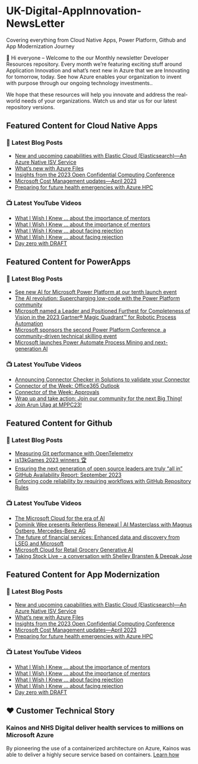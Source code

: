 # UK-Digital-AppInnovation-NewsLetter

Covering everything from Cloud Native Apps, Power Platform, Github and App Modernization Journey

👋 Hi everyone – Welcome to the our Monthly newsletter Developer Resources repository. Every month we’re featuring exciting stuff around Application Innovation and what’s next new in Azure that we are Innovating for tomorrow, today. See how Azure enables your organization to invent with purpose through our ongoing technology investments..


We hope that these resources will help you innovate and address the real-world needs of your organizations. Watch us and star us for our latest repository versions.

## Featured Content for Cloud Native Apps


### 📝 Latest Blog Posts

    
<!-- BLOGCNA:START -->
- [New and upcoming capabilities with Elastic Cloud (Elasticsearch)—An Azure Native ISV Service](https://azure.microsoft.com/blog/new-and-upcoming-capabilities-with-elastic-cloud-elasticsearch-an-azure-native-isv-service/)
- [What’s new with Azure Files](https://azure.microsoft.com/blog/what-s-new-with-azure-files/)
- [Insights from the 2023 Open Confidential Computing Conference](https://azure.microsoft.com/blog/insights-from-the-2023-open-confidential-computing-conference/)
- [Microsoft Cost Management updates—April 2023](https://azure.microsoft.com/blog/microsoft-cost-management-updates-april-2023/)
- [Preparing for future health emergencies with Azure HPC ](https://azure.microsoft.com/blog/preparing-for-future-health-emergencies-with-azure-hpc/)
<!-- BLOGCNA:END -->

### 📺 Latest YouTube Videos

 
<!-- YOUTUBECNA:START -->
- [What I Wish I Knew ... about the importance of mentors](https://www.youtube.com/watch?v=fLX7a5QAPJE)
- [What I Wish I Knew ... about the importance of mentors](https://www.youtube.com/watch?v=NmzFLpL7zmY)
- [What I Wish I Knew ... about facing rejection](https://www.youtube.com/watch?v=FDgl8Xygg9s)
- [What I Wish I Knew ... about facing rejection](https://www.youtube.com/watch?v=9TDcUF_ruYs)
- [Day zero with DRAFT](https://www.youtube.com/watch?v=K1VYLSm32wg)
<!-- YOUTUBECNA:END -->

##  Featured Content for PowerApps
### 📝 Latest Blog Posts
<!-- BLOGPOWER:START -->
- [See new AI for Microsoft Power Platform at our tenth launch event](https://cloudblogs.microsoft.com/powerplatform/2023/10/04/see-new-ai-for-microsoft-power-platform-at-our-tenth-launch-event/)
- [The AI revolution: Supercharging low-code with the Power Platform community](https://cloudblogs.microsoft.com/powerplatform/2023/10/03/the-ai-revolution-supercharging-low-code-with-the-power-platform-community/)
- [Microsoft named a Leader and Positioned Furthest for Completeness of Vision in the 2023 Gartner® Magic Quadrant™ for Robotic Process Automation](https://powerautomate.microsoft.com/en-us/blog/microsoft-named-a-leader-and-positioned-furthest-for-completeness-of-vision-in-the-2023-gartner-magic-quadrant-for-robotic-process-automation/)
- [Microsoft sponsors the second Power Platform Conference, a community-driven technical skilling event](https://cloudblogs.microsoft.com/powerplatform/2023/07/25/microsoft-sponsors-the-second-power-platform-conference-a-community-driven-technical-skilling-event/)
- [Microsoft launches Power Automate Process Mining and next-generation AI](https://cloudblogs.microsoft.com/powerplatform/2023/07/18/microsoft-launches-power-automate-process-mining-and-next-generation-ai/)
<!-- BLOGPOWER:END -->
 ### 📺 Latest YouTube Videos
    
<!-- YOUTUBEPOWER:START -->
- [Announcing Connector Checker in Solutions to validate your Connector](https://www.youtube.com/watch?v=x7lWIItnDSQ)
- [Connector of the Week: Office365 Outlook](https://www.youtube.com/watch?v=n8Km2pQc_04)
- [Connector of the Week: Approvals](https://www.youtube.com/watch?v=6vJ-KuPAR8s)
- [Wrap up and take action: Join our community for the next Big Thing!](https://www.youtube.com/watch?v=x44dWCgqJQ4)
- [Join Arun Ulag at MPPC23!](https://www.youtube.com/watch?v=5ZDUqJEkoFM)
<!-- YOUTUBEPOWER:END -->

##  Featured Content for Github
### 📝 Latest Blog Posts
<!-- BLOGGITHUB:START -->
- [Measuring Git performance with OpenTelemetry](https://github.blog/2023-10-16-measuring-git-performance-with-opentelemetry/)
- [js13kGames 2023 winners 🏆](https://github.blog/2023-10-13-js13k-2023-winners/)
- [Ensuring the next generation of open source leaders are truly &#8220;all in&#8221;](https://github.blog/2023-10-12-ensuring-the-next-generation-of-open-source-leaders-are-truly-all-in/)
- [GitHub Availability Report: September 2023](https://github.blog/2023-10-11-github-availability-report-september-2023/)
- [Enforcing code reliability by requiring workflows with GitHub Repository Rules](https://github.blog/2023-10-11-enforcing-code-reliability-by-requiring-workflows-with-github-repository-rules/)
<!-- BLOGGITHUB:END -->
### 📺 Latest YouTube Videos
<!-- YOUTUBEGITHUB:START -->
- [The Microsoft Cloud for the era of AI](https://www.youtube.com/watch?v=3MNCpBEjtPs)
- [Dominik Wee presents Relentless Renewal | AI Masterclass with Magnus Östberg, Mercedes-Benz AG](https://www.youtube.com/watch?v=G2L6xqDE-jU)
- [The future of financial services: Enhanced data and discovery from LSEG and Microsoft](https://www.youtube.com/watch?v=TM4ehzYyRPw)
- [Microsoft Cloud for Retail Grocery Generative AI](https://www.youtube.com/watch?v=f9V87NftLBA)
- [Taking Stock Live - a conversation with Shelley Bransten &amp; Deepak Jose](https://www.youtube.com/watch?v=-0oQVTXLa6o)
<!-- YOUTUBEGITHUB:END -->
##  Featured Content for App Modernization
### 📝 Latest Blog Posts
<!-- BLOGAPPMOD:START -->
- [New and upcoming capabilities with Elastic Cloud (Elasticsearch)—An Azure Native ISV Service](https://azure.microsoft.com/blog/new-and-upcoming-capabilities-with-elastic-cloud-elasticsearch-an-azure-native-isv-service/)
- [What’s new with Azure Files](https://azure.microsoft.com/blog/what-s-new-with-azure-files/)
- [Insights from the 2023 Open Confidential Computing Conference](https://azure.microsoft.com/blog/insights-from-the-2023-open-confidential-computing-conference/)
- [Microsoft Cost Management updates—April 2023](https://azure.microsoft.com/blog/microsoft-cost-management-updates-april-2023/)
- [Preparing for future health emergencies with Azure HPC ](https://azure.microsoft.com/blog/preparing-for-future-health-emergencies-with-azure-hpc/)
<!-- BLOGAPPMOD:END -->
### 📺 Latest YouTube Videos
<!-- YOUTUBEAPPMOD:START -->
- [What I Wish I Knew ... about the importance of mentors](https://www.youtube.com/watch?v=fLX7a5QAPJE)
- [What I Wish I Knew ... about the importance of mentors](https://www.youtube.com/watch?v=NmzFLpL7zmY)
- [What I Wish I Knew ... about facing rejection](https://www.youtube.com/watch?v=FDgl8Xygg9s)
- [What I Wish I Knew ... about facing rejection](https://www.youtube.com/watch?v=9TDcUF_ruYs)
- [Day zero with DRAFT](https://www.youtube.com/watch?v=K1VYLSm32wg)
<!-- YOUTUBEAPPMOD:END -->


## ♥️ Customer Technical Story 

### Kainos and NHS Digital deliver health services to millions on Microsoft Azure

By pioneering the use of a containerized architecture on Azure, Kainos was able to deliver a highly secure service based on containers. [Learn how](https://customers.microsoft.com/en-us/story/1368348549535774520-kainos-and-nhs-digital-deliver-health-services-to-millions-on-microsoft-azure)

